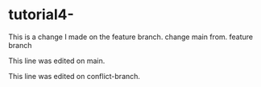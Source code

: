 # tutorial4-
This is a change I made on the feature branch.
change main from. feature branch

This line was edited on main.

This line was edited on conflict-branch.


